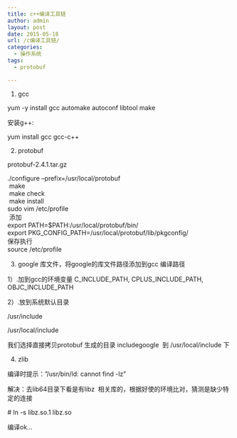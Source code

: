 ```yaml
---
title: c++编译工具链
author: admin
layout: post
date: 2015-05-18
url: /c编译工具链/
categories:
  - 操作系统
tags:
  - protobuf

---
```

1. gcc

yum -y install gcc automake autoconf libtool make

安装g++:

yum install gcc gcc-c++

2. protobuf

protobuf-2.4.1.tar.gz

<div>
  ./configure &#8211;prefix=/usr/local/protobuf
</div>

<div>
   make
</div>

<div>
   make check
</div>

<div>
   make install
</div>

<div>
</div>

<div>
  sudo vim /etc/profile
</div>

<div>
   添加
</div>

<div>
  export PATH=$PATH:/usr/local/protobuf/bin/
</div>

<div>
  export PKG_CONFIG_PATH=/usr/local/protobuf/lib/pkgconfig/
</div>

<div>
  保存执行
</div>

<div>
  source /etc/profile
</div>

3. google 库文件，将google的库文件路径添加到gcc 编译路径

1）.加到gcc的环境变量 C\_INCLUDE\_PATH, CPLUS\_INCLUDE\_PATH, OBJC\_INCLUDE\_PATH

2）.放到系统默认目录
  
/usr/include
  
/usr/local/include

我们选择直接拷贝protobuf 生成的目录 includegoogle  到 /usr/local/include 下

4. zlib

编译时提示：&#8221;/usr/bin/ld: cannot find -lz&#8221;

解决：去lib64目录下看是有libz  相关库的，根据好使的环境比对，猜测是缺少特定的连接

\# ln -s libz.so.1 libz.so

编译ok&#8230;

&nbsp;